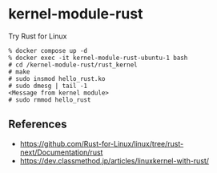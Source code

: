 # kernel-module-rust

Try Rust for Linux

```
% docker compose up -d
% docker exec -it kernel-module-rust-ubuntu-1 bash
# cd /kernel-module-rust/rust_kernel
# make
# sudo insmod hello_rust.ko
# sudo dmesg | tail -1
<Message from kernel module>
# sudo rmmod hello_rust
```

## References
- https://github.com/Rust-for-Linux/linux/tree/rust-next/Documentation/rust
- https://dev.classmethod.jp/articles/linuxkernel-with-rust/
